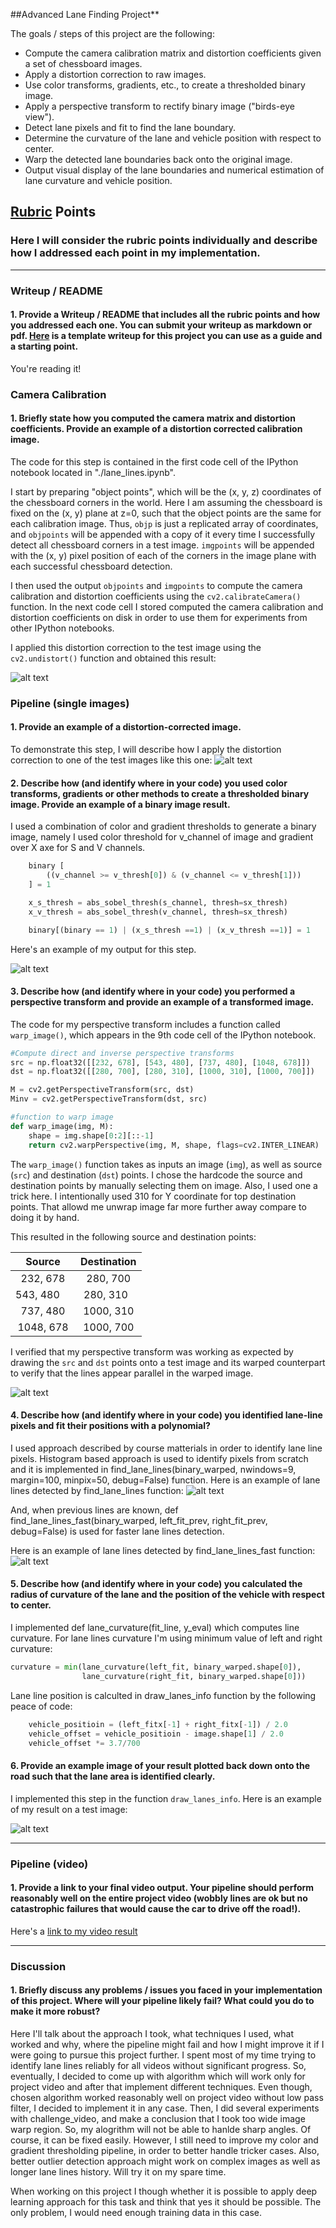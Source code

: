 ##Advanced Lane Finding Project**

The goals / steps of this project are the following:

* Compute the camera calibration matrix and distortion coefficients given a set of chessboard images.
* Apply a distortion correction to raw images.
* Use color transforms, gradients, etc., to create a thresholded binary image.
* Apply a perspective transform to rectify binary image ("birds-eye view").
* Detect lane pixels and fit to find the lane boundary.
* Determine the curvature of the lane and vehicle position with respect to center.
* Warp the detected lane boundaries back onto the original image.
* Output visual display of the lane boundaries and numerical estimation of lane curvature and vehicle position.

[//]: # (Image References)

[image1]: ./examples/undistort_output.png "Undistorted"
[image2]: ./test_images/test1.jpg "Road Transformed"
[image3]: ./examples/binary_combo_example.jpg "Binary Example"
[image4]: ./examples/warped_straight_lines.jpg "Warp Example"
[image5]: ./examples/color_fit_lines.jpg "Fit Visual"
[image6]: ./examples/example_output.jpg "Output"
[video1]: ./project_video.mp4 "Video"

## [Rubric](https://review.udacity.com/#!/rubrics/571/view) Points

### Here I will consider the rubric points individually and describe how I addressed each point in my implementation.  

---

### Writeup / README

#### 1. Provide a Writeup / README that includes all the rubric points and how you addressed each one.  You can submit your writeup as markdown or pdf.  [Here](https://github.com/udacity/CarND-Advanced-Lane-Lines/blob/master/writeup_template.md) is a template writeup for this project you can use as a guide and a starting point.  

You're reading it!

### Camera Calibration

#### 1. Briefly state how you computed the camera matrix and distortion coefficients. Provide an example of a distortion corrected calibration image.

The code for this step is contained in the first code cell of the IPython notebook located in "./lane_lines.ipynb".  

I start by preparing "object points", which will be the (x, y, z) coordinates of the chessboard corners in the world. Here I am assuming the chessboard is fixed on the (x, y) plane at z=0, such that the object points are the same for each calibration image.  Thus, `objp` is just a replicated array of coordinates, and `objpoints` will be appended with a copy of it every time I successfully detect all chessboard corners in a test image.  `imgpoints` will be appended with the (x, y) pixel position of each of the corners in the image plane with each successful chessboard detection.  

I then used the output `objpoints` and `imgpoints` to compute the camera calibration and distortion coefficients using the `cv2.calibrateCamera()` function.
In the next code cell I stored computed the camera calibration and distortion coefficients on disk in order to use them for experiments from other IPython notebooks. 

I applied this distortion correction to the test image using the `cv2.undistort()` function and obtained this result: 

![alt text][image1]

### Pipeline (single images)

#### 1. Provide an example of a distortion-corrected image.

To demonstrate this step, I will describe how I apply the distortion correction to one of the test images like this one:
![alt text][image2]

#### 2. Describe how (and identify where in your code) you used color transforms, gradients or other methods to create a thresholded binary image.  Provide an example of a binary image result.

I used a combination of color and gradient thresholds to generate a binary image, namely I used color threshold for v_channel of image and gradient over X axe for S and V channels.
```python
    binary [
        ((v_channel >= v_thresh[0]) & (v_channel <= v_thresh[1]))
    ] = 1

    x_s_thresh = abs_sobel_thresh(s_channel, thresh=sx_thresh)
    x_v_thresh = abs_sobel_thresh(v_channel, thresh=sx_thresh)

    binary[(binary == 1) | (x_s_thresh ==1) | (x_v_thresh ==1)] = 1  
 ```
Here's an example of my output for this step.

![alt text][image3]

#### 3. Describe how (and identify where in your code) you performed a perspective transform and provide an example of a transformed image.

The code for my perspective transform includes a function called `warp_image()`, which appears in the 9th code cell of the IPython notebook.
```python
#Compute direct and inverse perspective transforms
src = np.float32([[232, 678], [543, 480], [737, 480], [1048, 678]])
dst = np.float32([[280, 700], [280, 310], [1000, 310], [1000, 700]])

M = cv2.getPerspectiveTransform(src, dst) 
Minv = cv2.getPerspectiveTransform(dst, src)

#function to warp image
def warp_image(img, M):
    shape = img.shape[0:2][::-1]
    return cv2.warpPerspective(img, M, shape, flags=cv2.INTER_LINEAR)
``` 
The `warp_image()` function takes as inputs an image (`img`), as well as source (`src`) and destination (`dst`) points.  I chose the hardcode the source and destination points by manually selecting them on image.
Also, I used one a trick here. I intentionally used 310 for Y coordinate for top destination points.
That allowd me unwrap image far more further away compare to doing it by hand. 

This resulted in the following source and destination points:

| Source        | Destination   | 
|:-------------:|:-------------:| 
| 232, 678      | 280, 700      | 
| 543, 480      | 280, 310      |
| 737, 480      | 1000, 310     |
| 1048, 678     | 1000, 700     |

I verified that my perspective transform was working as expected by drawing the `src` and `dst` points onto a test image and its warped counterpart to verify that the lines appear parallel in the warped image.

![alt text][image4]

#### 4. Describe how (and identify where in your code) you identified lane-line pixels and fit their positions with a polynomial?

I used approach described by course matterials in order to identify lane line pixels.
Histogram based approach is used to identify pixels from scratch and it is implemented in find_lane_lines(binary_warped, nwindows=9, margin=100, minpix=50, debug=False) function.
Here is an example of lane lines detected by find_lane_lines function:
![alt text][image5]

And, when previous lines are known, def find_lane_lines_fast(binary_warped, left_fit_prev, right_fit_prev, debug=False) is used for faster lane lines detection.

Here is an example of lane lines detected by find_lane_lines_fast function:
![alt text][image5]

#### 5. Describe how (and identify where in your code) you calculated the radius of curvature of the lane and the position of the vehicle with respect to center.

I implemented def lane_curvature(fit_line, y_eval) which computes line curvature.
For lane lines curvature I'm using minimum value of left and right curvature:
```python
curvature = min(lane_curvature(left_fit, binary_warped.shape[0]),
                lane_curvature(right_fit, binary_warped.shape[0]))
```

Lane line position is calculted in draw_lanes_info function by the following peace of code:
```python
    vehicle_positioin = (left_fitx[-1] + right_fitx[-1]) / 2.0
    vehicle_offset = vehicle_positioin - image.shape[1] / 2.0
    vehicle_offset *= 3.7/700
 ```

#### 6. Provide an example image of your result plotted back down onto the road such that the lane area is identified clearly.

I implemented this step in the function `draw_lanes_info`.  Here is an example of my result on a test image:

![alt text][image6]

---

### Pipeline (video)

#### 1. Provide a link to your final video output.  Your pipeline should perform reasonably well on the entire project video (wobbly lines are ok but no catastrophic failures that would cause the car to drive off the road!).

Here's a [link to my video result](./project_video.mp4)

---

### Discussion

#### 1. Briefly discuss any problems / issues you faced in your implementation of this project.  Where will your pipeline likely fail?  What could you do to make it more robust?

Here I'll talk about the approach I took, what techniques I used, what worked and why, where the pipeline might fail and how I might improve it if I were going to pursue this project further.
I spent most of my time trying to identify lane lines reliably for all videos without significant progress.
So, eventually, I decided to come up with algorithm which will work only for project video and after that implement different techniques.
Even though, chosen algorithm worked reasonably well on project video without low pass filter, I decided to implement it in any case.
Then, I did several experiments with challenge_video, and make a conclusion that I took too wide image warp region. So, my alogrithm will not be able to hanlde sharp angles. Of course, it can be fixed easily.
However, I still need to improve my color and gradient thresholding pipeline, in order to better handle tricker cases.
Also, better outlier detection approach might work on complex images as well as longer lane lines history.
Will try it on my spare time.

When working on this project I though whether it is possible to apply deep learning approach for this task and think that yes it should be possible. The only problem, I would need enough training data in this case.


